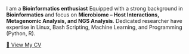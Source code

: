 I am a **Bioinformatics enthusiast** Equipped with a strong background in **Bioinformatics** and focus on **Microbiome – Host Interactions, Metagenomic Analysis, and NGS Analysis**. Dedicated researcher have expertise in Linux, Bash Scripting, Machine Learning, and Programming (Python, R).  

[📄 View My CV](https://github.com/adnantariq6400/adnantariq6400/blob/main/CV_Resume.pdf)
